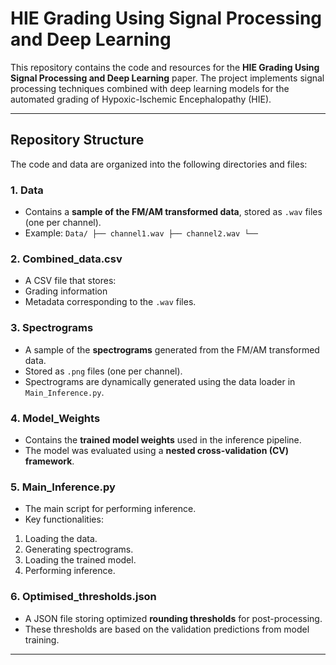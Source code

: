 # HIE Grading Using Signal Processing and Deep Learning

This repository contains the code and resources for the **HIE Grading Using Signal Processing and Deep Learning** paper. The project implements signal processing techniques combined with deep learning models for the automated grading of Hypoxic-Ischemic Encephalopathy (HIE).

---

## Repository Structure

The code and data are organized into the following directories and files:

### **1. Data**
- Contains a **sample of the FM/AM transformed data**, stored as `.wav` files (one per channel).
- Example: `Data/ ├── channel1.wav ├── channel2.wav └──`


### **2. Combined_data.csv**
- A CSV file that stores:
- Grading information
- Metadata corresponding to the `.wav` files.

### **3. Spectrograms**
- A sample of the **spectrograms** generated from the FM/AM transformed data.
- Stored as `.png` files (one per channel).
- Spectrograms are dynamically generated using the data loader in `Main_Inference.py`.

### **4. Model_Weights**
- Contains the **trained model weights** used in the inference pipeline.
- The model was evaluated using a **nested cross-validation (CV) framework**.

### **5. Main_Inference.py**
- The main script for performing inference. 
- Key functionalities:
1. Loading the data.
2. Generating spectrograms.
3. Loading the trained model.
4. Performing inference.

### **6. Optimised_thresholds.json**
- A JSON file storing optimized **rounding thresholds** for post-processing.
- These thresholds are based on the validation predictions from model training.

---
